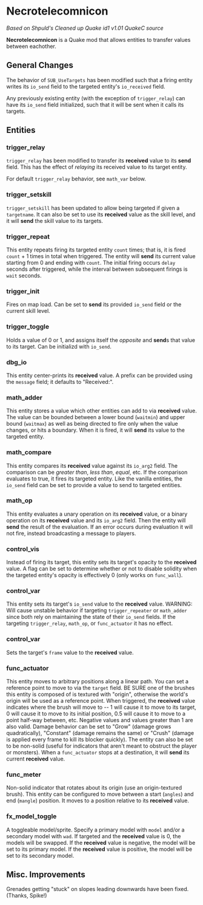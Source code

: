 
# Necrotelecomnicon

_Based on Shpuld's Cleaned up Quake id1 v1.01 QuakeC source_

**Necrotelecomnicon** is a Quake mod that allows entities to transfer values
between eachother.

## General Changes

The behavior of `SUB_UseTargets` has been modified such that a firing entity
writes its `io_send` field to the targeted entity's `io_received` field.

Any previously existing entity (with the exception of `trigger_relay`) can have 
its `io_send` field initialized, such that it will be sent when it calls its
targets.

## Entities

### trigger_relay

`trigger_relay` has been modified to transfer its **received** value to its
**send** field.  This has the effect of _relaying_ its received value to its
target entity.

For default `trigger_relay` behavior, see `math_var` below.

### trigger_setskill

`trigger_setskill` has been updated to allow being targeted if given a
`targetname`.  It can also be set to use its **received** value as the skill
level, and it will **send** the skill value to its targets.

### trigger_repeat

This entity repeats firing its targeted entity `count` times; that is, it is
fired `count` + 1 times in total when triggered.  The entity will **send** its
current value starting from 0 and ending with `count`.  The initial firing
occurs `delay` seconds after triggered, while the interval between subsequent
firings is `wait` seconds.

### trigger_init

Fires on map load.  Can be set to **send** its provided `io_send` field or the
current skill level.

### trigger_toggle

Holds a value of 0 or 1, and assigns itself the *opposite* and **send**s that
value to its target.  Can be initializd with `io_send`.

### dbg_io

This entity center-prints its **received** value.  A prefix can be provided
using the `message` field; it defaults to "Received:".

### math_adder

This entity stores a value which other entities can add to via **received**
value.  The value can be bounded between a lower bound (`waitmin`) and upper
bound (`waitmax`) as well as being directed to fire only when the value changes,
or hits a boundary.  When it is fired, it will **send** its value to the
targeted entity.

### math_compare

This entity compares its **received** value against its `io_arg2` field.  The
comparison can be _greater than_, _less than_, _equal_, etc.  If the comparison
evaluates to true, it fires its targeted entity.  Like the vanilla entities, 
the `io_send` field can be set to provide a value to send to targeted entities.

### math_op

This entity evaluates a unary operation on its **received** value, or a binary
operation on its **received** value and its `io_arg2` field.  Then the entity
will **send** the result of the evaluation.  If an error occurs during
evaluation it will not fire, instead broadcasting a message to players.

### control_vis

Instead of firing its target, this entity sets its target's opacity to the
**received** value.  A flag can be set to determine whether or not to disable
solidity when the targeted entity's opacity is effectively 0 (only works on
`func_wall`).

### control_var

This entity sets its target's `io_send` value to the **received** value.
WARNING: Will cause unstable behavior if targeting `trigger_repeater` or
`math_adder` since both rely on maintaining the state of their `io_send` fields.
If the targeting `trigger_relay`, `math_op`, or `func_actuator` it has no
effect.

### control_var

Sets the target's `frame` value to the **received** value.

### func_actuator

This entity moves to arbitrary positions along a linear path.  You can set a
reference point to move to via the `target` field.  BE SURE one of the brushes
this entity is composed of is textured with "origin", otherwise the world's 
origin will be used as a reference point.  When triggered, the **received**
value indicates where the brush will move to -- 1 will cause it to move to its
target, 0 will cause it to move to its initial position, 0.5 will cause it to
move to a point half-way between, etc.  Negative values and values greater than
1 are also valid. Damage behavior can be set to "Grow" (damage grows
quadratically), "Constant" (damage remains the same) or "Crush" (damage is
applied every frame to kill its blocker quickly).  The entity can also be set
to be non-solid (useful for indicators that aren't meant to obstruct the player
or monsters).  When a `func_actuator` stops at a destination, it will **send**
its current **received** value.

### func_meter

Non-solid indicator that rotates about its origin (use an origin-textured
brush).  This entity can be configured to move between a start (`angles`) and
end (`mangle`) position.  It moves to a position relative to its **received**
value.

### fx_model_toggle

A toggleable model/sprite.  Specify a primary model with `model` and/or a
secondary model with `wad`.  If targeted and the **received** value is 0,
the models will be swapped.  If the **received** value is negative, the model
will be set to its primary model.  If the **received** value is positive, the
model will be set to its secondary model.

## Misc. Improvements

Grenades getting "stuck" on slopes leading downwards have been fixed.  (Thanks,
Spike!)
